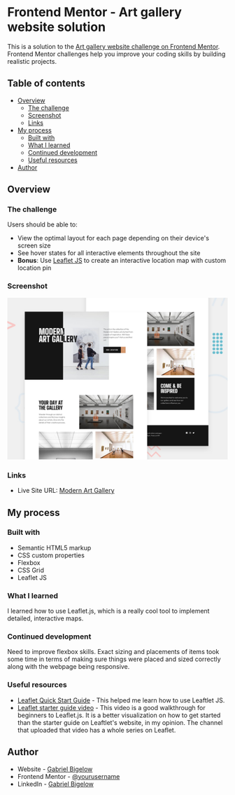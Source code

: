 # Frontend Mentor - Art gallery website solution

This is a solution to the [Art gallery website challenge on Frontend Mentor](https://www.frontendmentor.io/challenges/art-gallery-website-yVdrZlxyA). Frontend Mentor challenges help you improve your coding skills by building realistic projects.

## Table of contents

- [Overview](#overview)
  - [The challenge](#the-challenge)
  - [Screenshot](#screenshot)
  - [Links](#links)
- [My process](#my-process)
  - [Built with](#built-with)
  - [What I learned](#what-i-learned)
  - [Continued development](#continued-development)
  - [Useful resources](#useful-resources)
- [Author](#author)

## Overview

### The challenge

Users should be able to:

- View the optimal layout for each page depending on their device's screen size
- See hover states for all interactive elements throughout the site
- **Bonus**: Use [Leaflet JS](https://leafletjs.com/) to create an interactive location map with custom location pin

### Screenshot

![](./assets/preview.jpg)

### Links

- Live Site URL: [Modern Art Gallery](https://modernartgallery.netlify.app/)

## My process

### Built with

- Semantic HTML5 markup
- CSS custom properties
- Flexbox
- CSS Grid
- Leaflet JS

### What I learned

I learned how to use Leaflet.js, which is a really cool tool to implement detailed, interactive maps.

### Continued development

Need to improve flexbox skills. Exact sizing and placements of items took some time in terms of making sure things were placed and sized correctly along with the webpage being responsive.

### Useful resources

- [Leaflet Quick Start Guide](https://leafletjs.com/examples/quick-start/) - This helped me learn how to use Leaftlet JS.
- [Leaflet starter guide video](https://www.youtube.com/watch?v=wVnimcQsuwk) - This video is a good walkthrough for beginners to Leaflet.js. It is a better visualization on how to get started than the starter guide on Leaftlet's website, in my opinion. The channel that uploaded that video has a whole series on Leaflet.

## Author

- Website - [Gabriel Bigelow](https://gabrielbigelow.com/)
- Frontend Mentor - [@yourusername](https://www.frontendmentor.io/profile/yourusername)
- LinkedIn - [Gabriel Bigelow](https://www.linkedin.com/in/gabriel-bigelow-b37b24232/)

